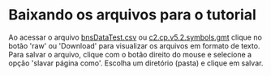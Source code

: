 # Baixando os arquivos para o tutorial
Ao acessar o arquivo [bnsDataTest.csv](/data/bnsDataTest.csv) ou [c2.cp.v5.2.symbols.gmt](/data/c2.cp.v5.2.symbols.gmt) clique no botão 'raw' ou 'Download' para visualizar os arquivos em formato de texto.
Para salvar o arquivo, clique com o botão direito do mouse e selecione a opção 'slavar página como'. Escolha um diretório (pasta) e clique em salvar.
